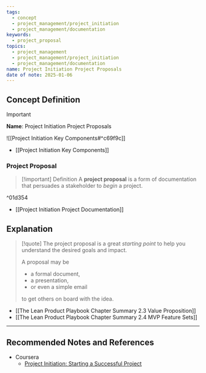 ```yaml
---
tags:
  - concept
  - project_management/project_initiation
  - project_management/documentation
keywords:
  - project_proposal
topics:
  - project_management
  - project_management/project_initiation
  - project_management/documentation
name: Project Initiation Project Proposals
date of note: 2025-01-06
---
```


## Concept Definition

>[!important]
>**Name**: Project Initiation Project Proposals

![[Project Initiation Key Components#^c69f9c]]

- [[Project Initiation Key Components]]

### Project Proposal

>[!important] Definition
>A **project proposal** is a form of documentation that persuades a stakeholder to *begin* a project.

^01d354

- [[Project Initiation Project Documentation]]

## Explanation

>[!quote]
>The project proposal is a great *starting point* to help you understand the desired goals and impact.
>
>A proposal may be 
>- a formal document, 
>- a presentation, 
>- or even a simple email 
>
>to get others on board with the idea.


- [[The Lean Product Playbook Chapter Summary 2.3 Value Proposition]]
- [[The Lean Product Playbook Chapter Summary 2.4 MVP Feature Sets]]



-----------
##  Recommended Notes and References

- Coursera
	- [Project Initiation: Starting a Successful Project](https://www.coursera.org/learn/project-initiation-google/home/welcome)